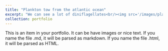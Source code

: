 ```yaml
---
title: "Plankton tow from the atlantic ocean"
excerpt: "We can see a lot of diniflagellates<br/><img src='/images/plankton tow.tif'>"
collection: portfolio
---
```


This is an item in your portfolio. It can be have images or nice text. If you name the file .md, it will be parsed as markdown. If you name the file .html, it will be parsed as HTML. 
